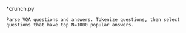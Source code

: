*crunch.py

	Parse VQA questions and answers. Tokenize questions, then select questions that have top N=1000 popular answers.